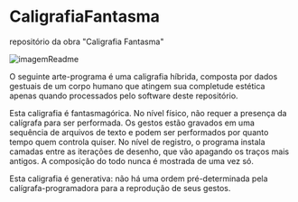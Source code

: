 # CaligrafiaFantasma
repositório da obra "Caligrafia Fantasma"

![imagemReadme](https://user-images.githubusercontent.com/54755880/180909628-39da37fe-4b5e-407e-93f9-dbed58cac243.png)


O seguinte arte-programa é uma caligrafia híbrida, composta por dados gestuais de um corpo humano que atingem sua completude estética apenas quando processados pelo software deste repositório.

Esta caligrafia é fantasmagórica. No nível físico, não requer a presença da calígrafa para ser performada. Os gestos estão gravados em uma sequência de arquivos de texto e podem ser performados por quanto tempo quem controla quiser. No nível de registro, o programa instala camadas entre as iterações de desenho, que vão apagando os traços mais antigos. A composição do todo nunca é mostrada de uma vez só. 

Esta caligrafia é generativa: não há uma ordem pré-determinada pela calígrafa-programadora para a reprodução de seus gestos.
